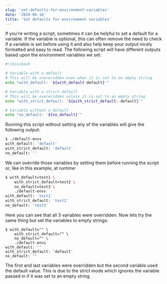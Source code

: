 ```yaml
---
slug: 'set-defaults-for-environment-variables'
date: '2020-06-16'
title: 'Set defaults for environment variables'
---
```


If you're writing a script, sometimes it can be helpful to set a default for a variable. If the variable is optional, this can often remove the need to check if a variable is set before using it and also help keep your output nicely formatted and easy to read. The following script will have different outputs based upon the environment variables we set:

```sh
#!/bin/bash

# Variable with a default
# This will be overwridden even when it is set to an empty string
echo "with_default: '${with_default-default}'"

# Variable with a strict default
# This will be overwridden unless it is set to an empty string
echo "with_strict_default: '${with_strict_default:-default}'"

# Variable without a default
echo "no_default: '${no_default}'"
```

Running this script without setting any of the variables will give the following output:

```sh
$ ./default-envs
with_default: 'default'
with_strict_default: 'default'
no_default: ''
```

We can override those variables by setting them before running the script or, like in this example, at runtime:

```sh
$ with_default=test1 \
	with_strict_default=test2 \
	no_default=test3 \
	./default-envs
with_default: 'test1'
with_strict_default: 'test2'
no_default: 'test3'
```

Here you can see that all 3 variables were overridden. Now lets try the same thing but set the variables to empty strings:

```
$ with_default="" \
	with_strict_default="" \
	no_default="" \
	./default-envs
with_default: ''
with_strict_default: 'default'
no_default: ''
```

The first and last variables were overridden but the second variable used the default value. This is due to the strict mode which ignores the variable passed in if it was set to an empty string.

